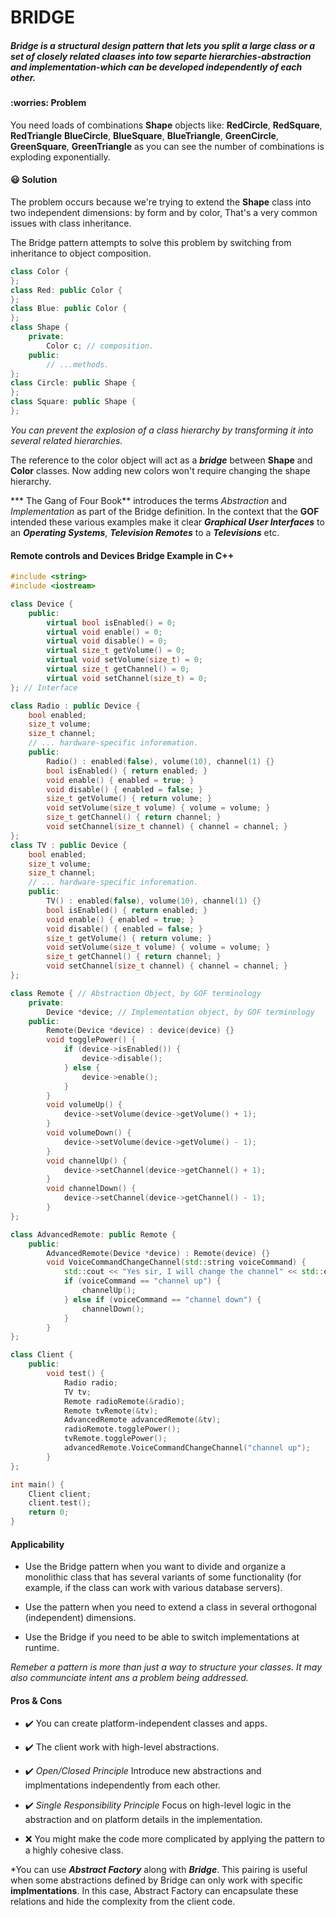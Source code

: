 # BRIDGE

##### **Bridge** is a structural design pattern that lets you split a large class or a set of closely related claases into tow separte hierarchies-abstraction and implementation-which can be developed independently of each other.


#### :worries: Problem
You need loads of combinations **Shape** objects like: **RedCircle**, **RedSquare**, **RedTriangle** **BlueCircle**, **BlueSquare**, **BlueTriangle**, **GreenCircle**, **GreenSquare**, **GreenTriangle** as you can see the number of combinations is exploding exponentially.

#### :smiley: Solution
The problem occurs because we're trying to extend the **Shape** class into two independent dimensions: by form and by color, That's a very common issues with class inheritance.


The Bridge pattern attempts to solve this problem by switching from inheritance to object composition.

```c++
class Color {
};
class Red: public Color {
};
class Blue: public Color {
};
class Shape {
    private:
        Color c; // composition.
    public:
        // ...methods.
};
class Circle: public Shape {
};
class Square: public Shape {
};

```
*You can prevent the explosion of a class hierarchy by transforming it into several related hierarchies.*

The reference to the color object will act as a ***bridge*** between **Shape** and **Color** classes. Now adding new colors won't require changing the shape hierarchy.


*** The Gang of Four Book** introduces the terms *Abstraction* and *Implementation* as part of the Bridge definition. In the context that the **GOF** intended these various examples make it clear ***Graphical User Interfaces*** to an ***Operating Systems***, ***Television Remotes*** to a ***Televisions*** etc.


#### Remote controls and Devices Bridge Example in C++

```c++
#include <string>
#include <iostream>

class Device {
    public:
        virtual bool isEnabled() = 0;
        virtual void enable() = 0;
        virtual void disable() = 0;
        virtual size_t getVolume() = 0;
        virtual void setVolume(size_t) = 0;
        virtual size_t getChannel() = 0;
        virtual void setChannel(size_t) = 0;
}; // Interface

class Radio : public Device {
    bool enabled;
    size_t volume;
    size_t channel;
    // ... hardware-specific inforemation.
    public:
        Radio() : enabled(false), volume(10), channel(1) {}
        bool isEnabled() { return enabled; }
        void enable() { enabled = true; }
        void disable() { enabled = false; }
        size_t getVolume() { return volume; }
        void setVolume(size_t volume) { volume = volume; }
        size_t getChannel() { return channel; }
        void setChannel(size_t channel) { channel = channel; }
};
class TV : public Device {
    bool enabled;
    size_t volume;
    size_t channel;
    // ... hardware-specific inforemation.
    public:
        TV() : enabled(false), volume(10), channel(1) {}
        bool isEnabled() { return enabled; }
        void enable() { enabled = true; }
        void disable() { enabled = false; }
        size_t getVolume() { return volume; }
        void setVolume(size_t volume) { volume = volume; }
        size_t getChannel() { return channel; }
        void setChannel(size_t channel) { channel = channel; }
};

class Remote { // Abstraction Object, by GOF terminology
    private:
        Device *device; // Implementation object, by GOF terminology
    public:
        Remote(Device *device) : device(device) {}
        void togglePower() {
            if (device->isEnabled()) {
                device->disable();
            } else {
                device->enable();
            }
        }
        void volumeUp() {
            device->setVolume(device->getVolume() + 1);
        }
        void volumeDown() {
            device->setVolume(device->getVolume() - 1);
        }
        void channelUp() {
            device->setChannel(device->getChannel() + 1);
        }
        void channelDown() {
            device->setChannel(device->getChannel() - 1);
        }
};

class AdvancedRemote: public Remote {
    public:
        AdvancedRemote(Device *device) : Remote(device) {}
        void VoiceCommandChangeChannel(std::string voiceCommand) {
            std::cout << "Yes sir, I will change the channel" << std::endl; 
            if (voiceCommand == "channel up") {
                channelUp();
            } else if (voiceCommand == "channel down") {
                channelDown();
            }
        }
};

class Client {
    public:
        void test() {
            Radio radio;
            TV tv;
            Remote radioRemote(&radio);
            Remote tvRemote(&tv);
            AdvancedRemote advancedRemote(&tv);
            radioRemote.togglePower();
            tvRemote.togglePower();
            advancedRemote.VoiceCommandChangeChannel("channel up");
        }
};

int main() {
    Client client;
    client.test();
    return 0;
}
```


#### Applicability 

* Use the Bridge pattern when you want to divide and organize
a monolithic class that has several variants of some functionality (for example, if the class can work with various database
servers).

* Use the pattern when you need to extend a class in several
orthogonal (independent) dimensions.

* Use the Bridge if you need to be able to switch implementations at runtime.

*Remeber a pattern is more than just a way to structure your classes. It may also communciate intent ans a problem being addressed.*

#### Pros & Cons

* :heavy_check_mark: You can create platform-independent classes and apps.

* :heavy_check_mark: The client work with high-level abstractions.

* :heavy_check_mark: *Open/Closed Principle* Introduce new abstractions and implmentations independently from each other.

* :heavy_check_mark: *Single Responsibility Principle* Focus on high-level logic in the abstraction and on platform details in the implementation.

* :x: You might make the code more complicated by applying the pattern to a highly cohesive class.

*You can use ***Abstract Factory*** along with ***Bridge***. This pairing is useful when some abstractions defined by Bridge can only work with specific **implmentations**. In this case, Abstract Factory can encapsulate these relations and hide the complexity from the client code.

